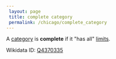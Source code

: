```yaml
---
 layout: page
 title: complete category
 permalink: /chicago/complete_category
---
```

A [category](https://mathgloss.github.io/MathGloss/chicago/category) is **complete** if it "has all" [limits](https://mathgloss.github.io/MathGloss/chicago/limit_of_a_D-shaped_diagram).

Wikidata ID: [Q4370335](https://www.wikidata.org/wiki/Q4370335)